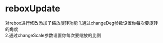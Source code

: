 # reboxUpdate
对rebox进行修改添加了缩放旋转功能
1.通过changeDeg参数设置你每次要旋转的角度<br/>
2.通过changeScale参数设置你每次要缩放的比例<br/>
